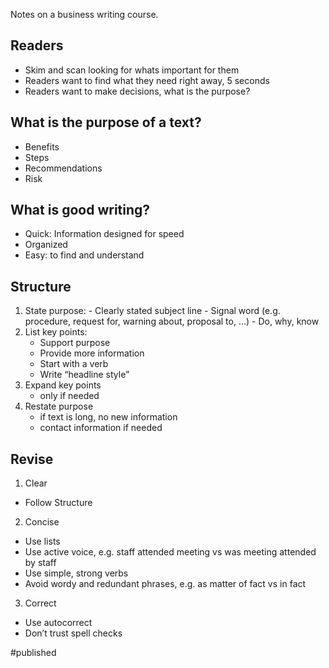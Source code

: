 Notes on a business writing course.

## Readers
- Skim and scan looking for whats important for them
- Readers want to find what they need right away, 5 seconds
- Readers want to make decisions, what is the purpose?

## What is the purpose of a text?
- Benefits
- Steps
- Recommendations
- Risk

## What is good writing?
- Quick: Information designed for speed
- Organized
- Easy: to find and understand

## Structure
1. State purpose:
        - Clearly stated subject line
        - Signal word (e.g. procedure, request for, warning about, proposal to, …)
        - Do, why, know
2. List key points:
    - Support purpose
    - Provide more information 
    - Start with a verb 
    - Write “headline style”
3. Expand key points 
    - only if needed
4. Restate purpose
    - if text is long, no new information
    - contact information if needed

## Revise
1. Clear
- Follow Structure
2. Concise
- Use lists
- Use active voice, e.g. staff attended meeting vs was meeting attended by staff 
- Use simple, strong verbs
- Avoid wordy and redundant phrases, e.g. as matter of fact vs in fact
3. Correct 
- Use autocorrect
- Don’t trust spell checks

#published